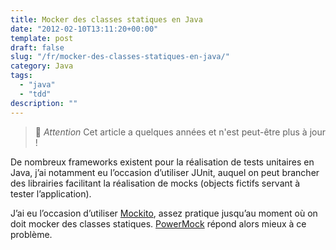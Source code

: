 ```yaml
---
title: Mocker des classes statiques en Java
date: "2012-02-10T13:11:20+00:00"
template: post
draft: false
slug: "/fr/mocker-des-classes-statiques-en-java/"
category: Java
tags:
  - "java"
  - "tdd"
description: ""
---
```


> 👴 _Attention_ Cet article a quelques années et n'est peut-être plus à jour !

De nombreux frameworks existent pour la réalisation de tests unitaires en Java, j&rsquo;ai notamment eu l&rsquo;occasion d&rsquo;utiliser JUnit, auquel on peut brancher des librairies facilitant la réalisation de mocks (objects fictifs servant à tester l&rsquo;application).

J&rsquo;ai eu l&rsquo;occasion d&rsquo;utiliser [Mockito](http://mockito.org), assez pratique jusqu&rsquo;au moment où on doit mocker des classes statiques. [PowerMock](https://code.google.com/p/powermock/wiki/MockStatic) répond alors mieux à ce problème.